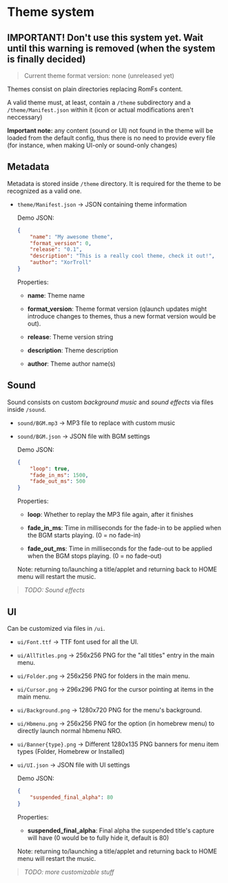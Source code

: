 # Theme system

## **IMPORTANT!** Don't use this system yet. Wait until this warning is removed (when the system is finally decided)

> Current theme format version: none (unreleased yet)

Themes consist on plain directories replacing RomFs content.

A valid theme must, at least, contain a `/theme` subdirectory and a `/theme/Manifest.json` within it (icon or actual modifications aren't neccessary)

**Important note:** any content (sound or UI) not found in the theme will be loaded from the default config, thus there is no need to provide every file (for instance, when making UI-only or sound-only changes)

## Metadata

Metadata is stored inside `/theme` directory. It is required for the theme to be recognized as a valid one.

- `theme/Manifest.json` -> JSON containing theme information

   Demo JSON:

    ```json
    {
        "name": "My awesome theme",
        "format_version": 0,
        "release": "0.1",
        "description": "This is a really cool theme, check it out!",
        "author": "XorTroll"
    }
    ```

    Properties:

    - **name**: Theme name

    - **format_version**: Theme format version (qlaunch updates might introduce changes to themes, thus a new format version would be out).

    - **release**: Theme version string

    - **description**: Theme description

    - **author**: Theme author name(s)

## Sound

Sound consists on custom *background music* and *sound effects* via files inside `/sound`.

- `sound/BGM.mp3` -> MP3 file to replace with custom music

- `sound/BGM.json` -> JSON file with BGM settings

   Demo JSON:

    ```json
    {
        "loop": true,
        "fade_in_ms": 1500,
        "fade_out_ms": 500
    }
    ```

    Properties:

    - **loop**: Whether to replay the MP3 file again, after it finishes

    - **fade_in_ms**: Time in milliseconds for the fade-in to be applied when the BGM starts playing. (0 = no fade-in)

    - **fade_out_ms**: Time in milliseconds for the fade-out to be applied when the BGM stops playing. (0 = no fade-out)

    Note: returning to/launching a title/applet and returning back to HOME menu will restart the music.

> *TODO: Sound effects*

## UI

Can be customized via files in `/ui`.

- `ui/Font.ttf` -> TTF font used for all the UI.

- `ui/AllTitles.png` -> 256x256 PNG for the "all titles" entry in the main menu.

- `ui/Folder.png` -> 256x256 PNG for folders in the main menu.

- `ui/Cursor.png` -> 296x296 PNG for the cursor pointing at items in the main menu.

- `ui/Background.png` -> 1280x720 PNG for the menu's background.

- `ui/Hbmenu.png` -> 256x256 PNG for the option (in homebrew menu) to directly launch normal hbmenu NRO.

- `ui/Banner{type}.png` -> Different 1280x135 PNG banners for menu item types (Folder, Homebrew or Installed)

- `ui/UI.json` -> JSON file with UI settings

   Demo JSON:

    ```json
    {
        "suspended_final_alpha": 80
    }
    ```

    Properties:

    - **suspended_final_alpha**: Final alpha the suspended title's capture will have (0 would be to fully hide it, default is 80)

    Note: returning to/launching a title/applet and returning back to HOME menu will restart the music.

> *TODO: more customizable stuff*